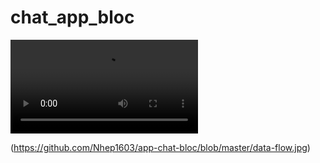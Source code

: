 # chat_app_bloc
![Watch the video demo](chat_app.mp4)

(https://github.com/Nhep1603/app-chat-bloc/blob/master/data-flow.jpg)
